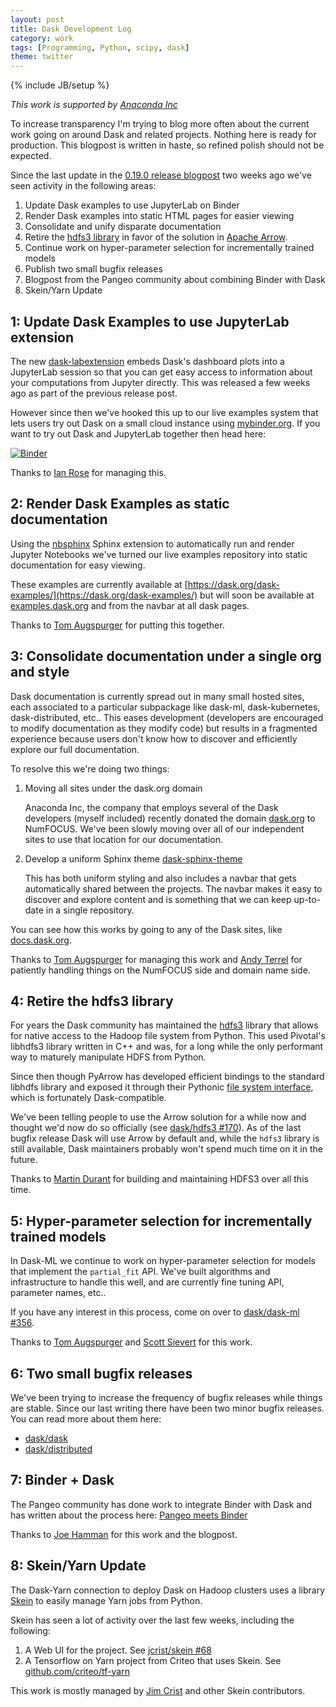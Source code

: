 ```yaml
---
layout: post
title: Dask Development Log
category: work
tags: [Programming, Python, scipy, dask]
theme: twitter
---
```

{% include JB/setup %}

*This work is supported by [Anaconda Inc](http://anaconda.com)*

To increase transparency I'm trying to blog more often about the current work
going on around Dask and related projects.  Nothing here is ready for
production.  This blogpost is written in haste, so refined polish should not be
expected.

Since the last update in the [0.19.0 release blogpost](/2018/09/05/dask-0.19.0) two weeks ago we've seen activity in the following areas:

1.  Update Dask examples to use JupyterLab on Binder
2.  Render Dask examples into static HTML pages for easier viewing
3.  Consolidate and unify disparate documentation
4.  Retire the [hdfs3 library](https://hdfs3.readthedocs.io/en/latest/) in favor of the solution in [Apache Arrow](https://arrow.apache.org/docs/python/filesystems.html).
5.  Continue work on hyper-parameter selection for incrementally trained models
6.  Publish two small bugfix releases
7.  Blogpost from the Pangeo community about combining Binder with Dask
8.  Skein/Yarn Update


1: Update Dask Examples to use JupyterLab extension
----------------------------------------------------

The new [dask-labextension](https://github.com/dask/dask-labextension) embeds
Dask's dashboard plots into a JupyterLab session so that you can get easy
access to information about your computations from Jupyter directly.  This was
released a few weeks ago as part of the previous release post.

However since then we've hooked this up to our live examples system that lets
users try out Dask on a small cloud instance using
[mybinder.org](https://mybinder.org).  If you want to try out Dask and
JupyterLab together then head here:

[![Binder](https://mybinder.org/badge.svg)](https://mybinder.org/v2/gh/dask/dask-examples/master?urlpath=lab)

Thanks to [Ian Rose](https://github.com/ian-r-rose) for managing this.


2: Render Dask Examples as static documentation
------------------------------------------------

Using the [nbsphinx](https://nbsphinx.readthedocs.io/en/0.3.5/) Sphinx
extension to automatically run and render Jupyter Notebooks we've turned our
live examples repository into static documentation for easy viewing.

These examples are currently available at
[https://dask.org/dask-examples/](https://dask.org/dask-examples/) but will
soon be available at [examples.dask.org](https://dask.org/dask-examples/) and
from the navbar at all dask pages.

Thanks to [Tom Augspurger](https://tomaugspurger.github.io/) for putting this
together.


3: Consolidate documentation under a single org and style
----------------------------------------------------------

Dask documentation is currently spread out in many small hosted sites, each
associated to a particular subpackage like dask-ml, dask-kubernetes,
dask-distributed, etc..  This eases development (developers are encouraged to
modify documentation as they modify code) but results in a fragmented
experience because users don't know how to discover and efficiently explore our
full documentation.

To resolve this we're doing two things:

1.  Moving all sites under the dask.org domain

    Anaconda Inc, the company that employs several of the Dask developers
    (myself included) recently donated the domain [dask.org](http://dask.org)
    to NumFOCUS.  We've been slowly moving over all of our independent sites to
    use that location for our documentation.

2.  Develop a uniform Sphinx theme [dask-sphinx-theme](http://github.com/dask/dask-sphinx-theme)

    This has both uniform styling and also includes a navbar that gets
    automatically shared between the projects.  The navbar makes it easy to
    discover and explore content and is something that we can keep up-to-date
    in a single repository.

You can see how this works by going to any of the Dask sites, like
[docs.dask.org](http://docs.dask.org/en/latest/docs.html).

Thanks to [Tom Augspurger](https://tomaugspurger.github.io/) for managing this
work and [Andy Terrel](http://andy.terrel.us/) for patiently handling things on
the NumFOCUS side and domain name side.


4: Retire the hdfs3 library
----------------------------

For years the Dask community has maintained the
[hdfs3](https://hdfs3.readthedocs.io/en/latest/) library that allows for native
access to the Hadoop file system from Python.  This used Pivotal's libhdfs3
library written in C++ and was, for a long while the only performant way to
maturely manipulate HDFS from Python.

Since then though PyArrow has developed efficient bindings to the standard
libhdfs library and exposed it through their Pythonic [file system
interface](https://arrow.apache.org/docs/python/filesystems.html#hadoop-file-system-hdfs),
which is fortunately Dask-compatible.

We've been telling people to use the Arrow solution for a while now and thought
we'd now do so officially
(see [dask/hdfs3 #170](https://github.com/dask/hdfs3/pull/170)).  As of the
last bugfix release Dask will use Arrow by default and, while the `hdfs3`
library is still available, Dask maintainers probably won't spend much time on
it in the future.

Thanks to [Martin Durant](https://hdfs3.readthedocs.io/en/latest/) for building
and maintaining HDFS3 over all this time.

5: Hyper-parameter selection for incrementally trained models
----------------------------------------------------------

In Dask-ML we continue to work on hyper-parameter selection for models that
implement the `partial_fit` API.  We've built algorithms and infrastructure to
handle this well, and are currently fine tuning API, parameter names, etc..

If you have any interest in this process, come on over to [dask/dask-ml #356](https://github.com/dask/dask-ml/pull/356).

Thanks to [Tom Augspurger](https://tomaugspurger.github.io/) and [Scott
Sievert](https://stsievert.com/) for this work.


6: Two small bugfix releases
-----------------------------

We've been trying to increase the frequency of bugfix releases while things are
stable.  Since our last writing there have been two minor bugfix releases.  You
can read more about them here:

-  [dask/dask](https://github.com/dask/dask/blob/master/docs/source/changelog.rst)
-  [dask/distributed](https://github.com/dask/distributed/blob/master/docs/source/changelog.rst)


7: Binder + Dask
-----------------

The Pangeo community has done work to integrate Binder with Dask and has
written about the process here: [Pangeo meets Binder](https://medium.com/pangeo/pangeo-meets-binder-2ea923feb34f)

Thanks to [Joe Hamman](http://joehamman.com/) for this work and the blogpost.


8: Skein/Yarn Update
--------------------

The Dask-Yarn connection to deploy Dask on Hadoop clusters uses a library
[Skein](https://jcrist.github.io/skein/) to easily manage Yarn jobs from
Python.

Skein has seen a lot of activity over the last few weeks, including the
following:

1.  A Web UI for the project.  See [jcrist/skein #68](https://github.com/jcrist/skein/pull/68)
2.  A Tensorflow on Yarn project from Criteo that uses Skein.  See
    [github.com/criteo/tf-yarn](https://github.com/criteo/tf-yarn)

This work is mostly managed by [Jim Crist](http://jcrist.github.io/) and other
Skein contributors.
